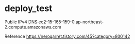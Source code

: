 # deploy_test

Public IPv4 DNS
ec2-15-165-159-0.ap-northeast-2.compute.amazonaws.com

Reference
https://nerogarret.tistory.com/45?category=800142

